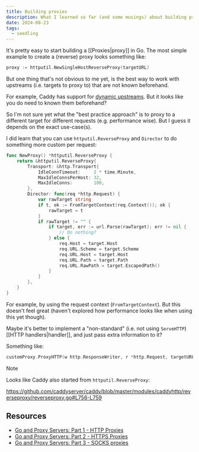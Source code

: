 ```yaml
---
title: Building proxies
description: What I learned so far (and some musings) about building proxies in Go.
date: 2024-08-23
tags:
  - seedling
---
```


It's pretty easy to start building a [[Proxies|proxy]] in Go. The most simple example to create a (reverse) proxy looks something like:

```go
proxy := httputil.NewSingleHostReverseProxy(targetURL)
```

But one thing that's not obvious to me yet, is the best way to work with upstreams (i.e. targets to proxy to) that are not known beforehand.

For example, Caddy has support for [dynamic upstreams](https://caddyserver.com/docs/caddyfile/directives/reverse_proxy#dynamic-upstreams). But it looks like you do need to known them beforehand?

So I'm not sure yet what the "best practice approach" is to proxy to a different target for different requests (e.g. performance wise). But I guess it depends on the exact use-case(s).

I did learn that you can use `httputil.ReverseProxy` and `Director` to do something more custom per request:

```go
func NewProxy() *httputil.ReverseProxy {
	return &httputil.ReverseProxy{
		Transport: &http.Transport{
			IdleConnTimeout:     2 * time.Minute,
			MaxIdleConnsPerHost: 32,
			MaxIdleConns:        100,
		},
		Director: func(req *http.Request) {
			var rawTarget string
			if t, ok := FromTargetContext(req.Context()); ok {
				rawTarget = t
			}
			if rawTarget != "" {
				if target, err := url.Parse(rawTarget); err != nil {
					// Do nothing?
				} else {
					req.Host = target.Host
					req.URL.Scheme = target.Scheme
					req.URL.Host = target.Host
					req.URL.Path = target.Path
					req.URL.RawPath = target.EscapedPath()
				}
			}
		},
	}
}
```

For example, by using the request context (`FromTargetContext`). But this doesn't feel great (haven't explored how performance looks like when using this yet though).

Maybe it's better to implement a "non-standard" (i.e. not using `ServeHTTP`) [[HTTP handlers|handler]], and just pass extra information to it?

Something like:

```go
customProxy.ProxyHTTP(w http.ResponseWriter, r *http.Request, targetURL string)
```

> [!note]
> Looks like Caddy also started from `httputil.ReverseProxy`:
>
> <https://github.com/caddyserver/caddy/blob/master/modules/caddyhttp/reverseproxy/reverseproxy.go#L756-L759>

## Resources

- [Go and Proxy Servers: Part 1 - HTTP Proxies](https://eli.thegreenplace.net/2022/go-and-proxy-servers-part-1-http-proxies/)
- [Go and Proxy Servers: Part 2 - HTTPS Proxies](https://eli.thegreenplace.net/2022/go-and-proxy-servers-part-2-https-proxies/)
- [Go and Proxy Servers: Part 3 - SOCKS proxies](https://eli.thegreenplace.net/2022/go-and-proxy-servers-part-3-socks-proxies/)
